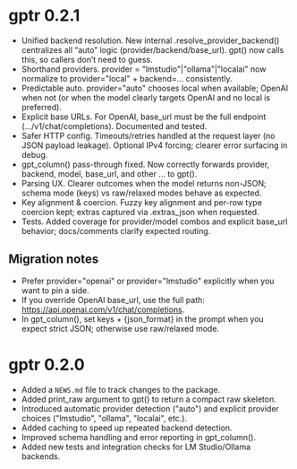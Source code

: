 # gptr 0.2.1

* Unified backend resolution. New internal .resolve_provider_backend() centralizes all “auto” logic (provider/backend/base_url). gpt() now calls this, so callers don’t need to guess.
* Shorthand providers. provider = "lmstudio"|"ollama"|"localai" now normalize to provider="local" + backend=... consistently.
* Predictable auto. provider="auto" chooses local when available; OpenAI when not (or when the model clearly targets OpenAI and no local is preferred).
* Explicit base URLs. For OpenAI, base_url must be the full endpoint (.../v1/chat/completions). Documented and tested.
* Safer HTTP config. Timeouts/retries handled at the request layer (no JSON payload leakage). Optional IPv4 forcing; clearer error surfacing in debug.
* gpt_column() pass-through fixed. Now correctly forwards provider, backend, model, base_url, and other ... to gpt().
* Parsing UX. Clearer outcomes when the model returns non-JSON; schema mode (keys) vs raw/relaxed modes behave as expected.
* Key alignment & coercion. Fuzzy key alignment and per-row type coercion kept; extras captured via .extras_json when requested.
* Tests. Added coverage for provider/model combos and explicit base_url behavior; docs/comments clarify expected routing.

## Migration notes

* Prefer provider="openai" or provider="lmstudio" explicitly when you want to pin a side.
* If you override OpenAI base_url, use the full path: https://api.openai.com/v1/chat/completions.
* In gpt_column(), set keys + {json_format} in the prompt when you expect strict JSON; otherwise use raw/relaxed mode.


# gptr 0.2.0

* Added a `NEWS.md` file to track changes to the package.
* Added print_raw argument to gpt() to return a compact raw skeleton.
* Introduced automatic provider detection ("auto") and explicit provider choices ("lmstudio", "ollama", "localai", etc.).
* Added caching to speed up repeated backend detection.
* Improved schema handling and error reporting in gpt_column().
* Added new tests and integration checks for LM Studio/Ollama backends.
